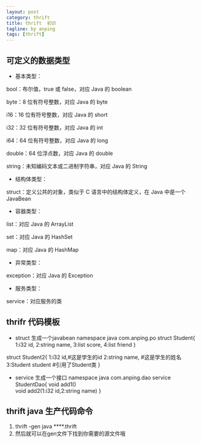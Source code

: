 ```yaml
---
layout: post
category: thrift
title: thrift  初识
tagline: by anping
tags: [thrift]
---
```


可定义的数据类型
--------------

*    基本类型：

bool：布尔值，true 或 false，对应 Java 的 boolean

byte：8 位有符号整数，对应 Java 的 byte

i16：16 位有符号整数，对应 Java 的 short

i32：32 位有符号整数，对应 Java 的 int

i64：64 位有符号整数，对应 Java 的 long

double：64 位浮点数，对应 Java 的 double

string：未知编码文本或二进制字符串，对应 Java 的 String

*    结构体类型：

struct：定义公共的对象，类似于 C 语言中的结构体定义，在 Java 中是一个 JavaBean

*    容器类型：

list：对应 Java 的 ArrayList

set：对应 Java 的 HashSet

map：对应 Java 的 HashMap

*    异常类型：

exception：对应 Java 的 Exception

*    服务类型：

service：对应服务的类


thrifr 代码模板
--------------
*    struct  生成一个javabean
namespace java com.anping.po
struct Student{
  1:i32 id,
  2:string name,
  3:list<i32> score,
  4:list<string> friend
}

struct Student2{
  1:i32 id,#这是学生的id
  2:string name, #这是学生的姓名
  3:Student  student #引用了Student类
}


*    service  生成一个接口
namespace java com.anping.dao
service  StudentDao{
  void add1()  
  void add2(1:i32 id,2:string name)
}

thrift java 生产代码命令
----------------------
1.  thrift  -gen java ****.thrift  
2.  然后就可以在gen文件下找到你需要的源文件哦
